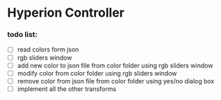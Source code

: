 # Hyperion Controller
### todo list:
- [ ] read colors form json
- [ ] rgb sliders window
- [ ] add new color to json file from color folder using rgb sliders window
- [ ] modify color from color folder using rgb sliders window
- [ ] remove color from json file from color folder using yes/no dialog box
- [ ] implement all the other transforms
